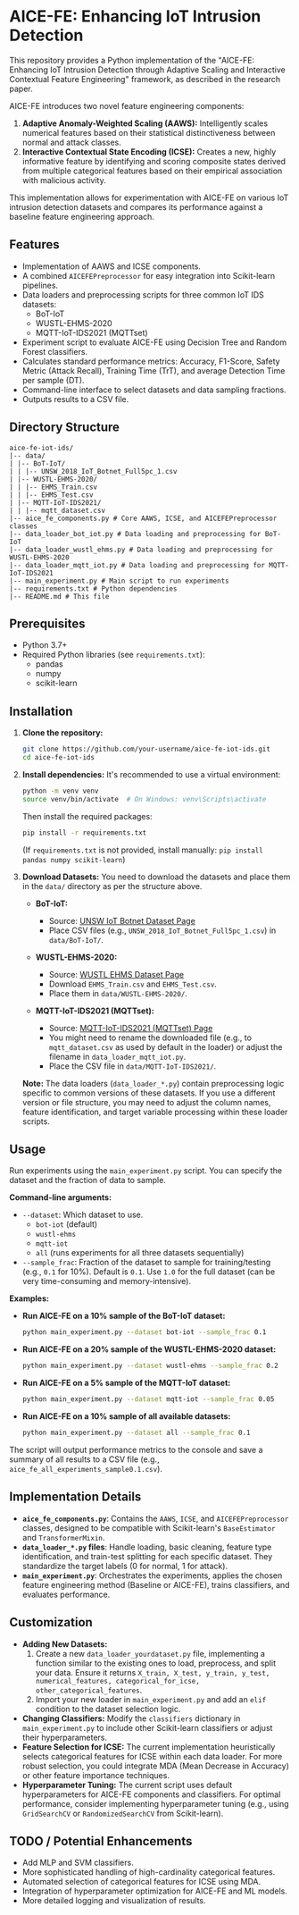 # AICE-FE: Enhancing IoT Intrusion Detection

This repository provides a Python implementation of the "AICE-FE: Enhancing IoT Intrusion Detection through Adaptive Scaling and Interactive Contextual Feature Engineering" framework, as described in the research paper.

AICE-FE introduces two novel feature engineering components:
1.  **Adaptive Anomaly-Weighted Scaling (AAWS):** Intelligently scales numerical features based on their statistical distinctiveness between normal and attack classes.
2.  **Interactive Contextual State Encoding (ICSE):** Creates a new, highly informative feature by identifying and scoring composite states derived from multiple categorical features based on their empirical association with malicious activity.

This implementation allows for experimentation with AICE-FE on various IoT intrusion detection datasets and compares its performance against a baseline feature engineering approach.

## Features

*   Implementation of AAWS and ICSE components.
*   A combined `AICEFEPreprocessor` for easy integration into Scikit-learn pipelines.
*   Data loaders and preprocessing scripts for three common IoT IDS datasets:
    *   BoT-IoT
    *   WUSTL-EHMS-2020
    *   MQTT-IoT-IDS2021 (MQTTset)
*   Experiment script to evaluate AICE-FE using Decision Tree and Random Forest classifiers.
*   Calculates standard performance metrics: Accuracy, F1-Score, Safety Metric (Attack Recall), Training Time (TrT), and average Detection Time per sample (DT).
*   Command-line interface to select datasets and data sampling fractions.
*   Outputs results to a CSV file.

## Directory Structure
```
aice-fe-iot-ids/
|-- data/
| |-- BoT-IoT/
| | |-- UNSW_2018_IoT_Botnet_Full5pc_1.csv
| |-- WUSTL-EHMS-2020/
| | |-- EHMS_Train.csv
| | |-- EHMS_Test.csv
| |-- MQTT-IoT-IDS2021/
| | |-- mqtt_dataset.csv
|-- aice_fe_components.py # Core AAWS, ICSE, and AICEFEPreprocessor classes
|-- data_loader_bot_iot.py # Data loading and preprocessing for BoT-IoT
|-- data_loader_wustl_ehms.py # Data loading and preprocessing for WUSTL-EHMS-2020
|-- data_loader_mqtt_iot.py # Data loading and preprocessing for MQTT-IoT-IDS2021
|-- main_experiment.py # Main script to run experiments
|-- requirements.txt # Python dependencies
|-- README.md # This file
```
## Prerequisites

*   Python 3.7+
*   Required Python libraries (see `requirements.txt`):
    *   pandas
    *   numpy
    *   scikit-learn

## Installation

1.  **Clone the repository:**
    ```bash
    git clone https://github.com/your-username/aice-fe-iot-ids.git
    cd aice-fe-iot-ids
    ```

2.  **Install dependencies:**
    It's recommended to use a virtual environment:
    ```bash
    python -m venv venv
    source venv/bin/activate  # On Windows: venv\Scripts\activate
    ```
    Then install the required packages:
    ```bash
    pip install -r requirements.txt
    ```
    (If `requirements.txt` is not provided, install manually: `pip install pandas numpy scikit-learn`)

3.  **Download Datasets:**
    You need to download the datasets and place them in the `data/` directory as per the structure above.

    *   **BoT-IoT:**

        *   Source: [UNSW IoT Botnet Dataset Page](https://research.unsw.edu.au/projects/bot-iot-dataset)
        *   Place CSV files (e.g., `UNSW_2018_IoT_Botnet_Full5pc_1.csv`) in `data/BoT-IoT/`.
    *   **WUSTL-EHMS-2020:**
        *   Source: [WUSTL EHMS Dataset Page](https://www.cse.wustl.edu/~jain/ehms/index.html)
        *   Download `EHMS_Train.csv` and `EHMS_Test.csv`.
        *   Place them in `data/WUSTL-EHMS-2020/`.
    *   **MQTT-IoT-IDS2021 (MQTTset):**
        *   Source: [MQTT-IoT-IDS2021 (MQTTset) Page](https://www.kaggle.com/datasets/cnrieiit/mqttset/data)
        *   You might need to rename the downloaded file (e.g., to `mqtt_dataset.csv` as used by default in the loader) or adjust the filename in `data_loader_mqtt_iot.py`.
        *   Place the CSV file in `data/MQTT-IoT-IDS2021/`.

    **Note:** The data loaders (`data_loader_*.py`) contain preprocessing logic specific to common versions of these datasets. If you use a different version or file structure, you may need to adjust the column names, feature identification, and target variable processing within these loader scripts.

## Usage

Run experiments using the `main_experiment.py` script. You can specify the dataset and the fraction of data to sample.

**Command-line arguments:**

*   `--dataset`: Which dataset to use.
    *   `bot-iot` (default)
    *   `wustl-ehms`
    *   `mqtt-iot`
    *   `all` (runs experiments for all three datasets sequentially)
*   `--sample_frac`: Fraction of the dataset to sample for training/testing (e.g., `0.1` for 10%). Default is `0.1`. Use `1.0` for the full dataset (can be very time-consuming and memory-intensive).

**Examples:**

*   **Run AICE-FE on a 10% sample of the BoT-IoT dataset:**
    ```bash
    python main_experiment.py --dataset bot-iot --sample_frac 0.1
    ```

*   **Run AICE-FE on a 20% sample of the WUSTL-EHMS-2020 dataset:**
    ```bash
    python main_experiment.py --dataset wustl-ehms --sample_frac 0.2
    ```

*   **Run AICE-FE on a 5% sample of the MQTT-IoT dataset:**
    ```bash
    python main_experiment.py --dataset mqtt-iot --sample_frac 0.05
    ```

*   **Run AICE-FE on a 10% sample of all available datasets:**
    ```bash
    python main_experiment.py --dataset all --sample_frac 0.1
    ```

The script will output performance metrics to the console and save a summary of all results to a CSV file (e.g., `aice_fe_all_experiments_sample0.1.csv`).

## Implementation Details

*   **`aice_fe_components.py`**: Contains the `AAWS`, `ICSE`, and `AICEFEPreprocessor` classes, designed to be compatible with Scikit-learn's `BaseEstimator` and `TransformerMixin`.
*   **`data_loader_*.py` files**: Handle loading, basic cleaning, feature type identification, and train-test splitting for each specific dataset. They standardize the target labels (0 for normal, 1 for attack).
*   **`main_experiment.py`**: Orchestrates the experiments, applies the chosen feature engineering method (Baseline or AICE-FE), trains classifiers, and evaluates performance.

## Customization

*   **Adding New Datasets:**
    1.  Create a new `data_loader_yourdataset.py` file, implementing a function similar to the existing ones to load, preprocess, and split your data. Ensure it returns `X_train, X_test, y_train, y_test, numerical_features, categorical_for_icse, other_categorical_features`.
    2.  Import your new loader in `main_experiment.py` and add an `elif` condition to the dataset selection logic.
*   **Changing Classifiers:**
    Modify the `classifiers` dictionary in `main_experiment.py` to include other Scikit-learn classifiers or adjust their hyperparameters.
*   **Feature Selection for ICSE:**
    The current implementation heuristically selects categorical features for ICSE within each data loader. For more robust selection, you could integrate MDA (Mean Decrease in Accuracy) or other feature importance techniques.
*   **Hyperparameter Tuning:**
    The current script uses default hyperparameters for AICE-FE components and classifiers. For optimal performance, consider implementing hyperparameter tuning (e.g., using `GridSearchCV` or `RandomizedSearchCV` from Scikit-learn).

## TODO / Potential Enhancements

*   Add MLP and SVM classifiers.
*   More sophisticated handling of high-cardinality categorical features.
*   Automated selection of categorical features for ICSE using MDA.
*   Integration of hyperparameter optimization for AICE-FE and ML models.
*   More detailed logging and visualization of results.